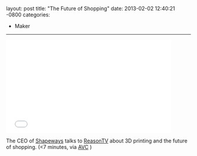 layout: post
title:  "The Future of Shopping"
date:   2013-02-02 12:40:21 -0800
categories:
  - Maker
---

<iframe class="embedly-embed" src="//cdn.embedly.com/widgets/media.html?src=https%3A%2F%2Fwww.youtube.com%2Fembed%2FPS9mccwoXAQ%3Ffeature%3Doembed&url=https%3A%2F%2Fwww.youtube.com%2Fwatch%3Fv%3DPS9mccwoXAQ&image=https%3A%2F%2Fi.ytimg.com%2Fvi%2FPS9mccwoXAQ%2Fhqdefault.jpg&key=d815972c91e546edb5d2d02e509f8b1c&type=text%2Fhtml&schema=youtube" width="450" height="253" scrolling="no" frameborder="0" allowfullscreen></iframe>

The CEO of  [Shapeways](http://www.shapeways.com)  talks to  [ReasonTV](http://reason.com/reasontv)  about 3D printing and the future of shopping. (<7 minutes, via  [AVC](http://www.avc.com/a_vc/2013/02/video-of-the-week-3d-printing-and-the-future-of-shopping.html) )
